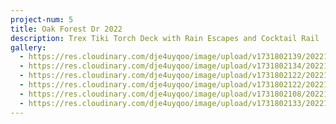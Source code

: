 ```yaml
---
project-num: 5
title: Oak Forest Dr 2022
description: Trex Tiki Torch Deck with Rain Escapes and Cocktail Rail
gallery:
  - https://res.cloudinary.com/dje4uyqoo/image/upload/v1731802139/20221110_091750_zbsed4.jpg
  - https://res.cloudinary.com/dje4uyqoo/image/upload/v1731802134/20221110_091724_hcp2oj.jpg
  - https://res.cloudinary.com/dje4uyqoo/image/upload/v1731802122/20221024_170002_ow9g2z.jpg
  - https://res.cloudinary.com/dje4uyqoo/image/upload/v1731802122/20221024_171051_zrympy.jpg
  - https://res.cloudinary.com/dje4uyqoo/image/upload/v1731802108/20221023_171623_sgiejx.jpg
  - https://res.cloudinary.com/dje4uyqoo/image/upload/v1731802133/20221110_091712_g0ijho.jpg
---
```

